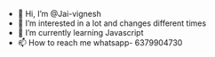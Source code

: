 - 👋 Hi, I’m @Jai-vignesh
- 👀 I’m interested in a lot and changes different times
- 🌱 I’m currently learning Javascript
- 📫 How to reach me whatsapp- 6379904730

<!---
Jai-vignesh24/Jai-vignesh24 is a ✨ special ✨ repository because its `README.md` (this file) appears on your GitHub profile.
You can click the Preview link to take a look at your changes.
--->

